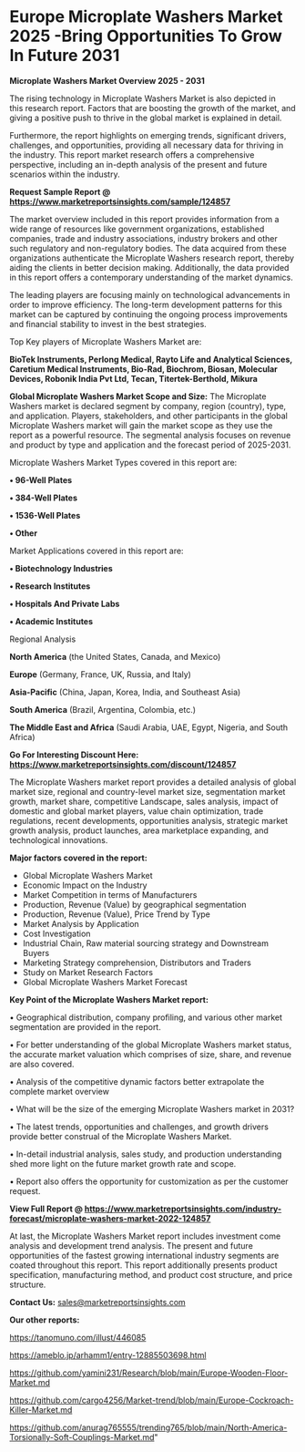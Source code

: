 # Europe Microplate Washers Market 2025 -Bring Opportunities To Grow In Future 2031

<Strong> Microplate Washers Market Overview 2025 - 2031</strong>

The rising technology in Microplate Washers Market is also depicted in this research report. Factors that are boosting the growth of the market, and giving a positive push to thrive in the global market is explained in detail.

Furthermore, the report highlights on emerging trends, significant drivers, challenges, and opportunities, providing all necessary data for thriving in the industry. This report market research offers a comprehensive perspective, including an in-depth analysis of the present and future scenarios within the industry.

<strong>Request Sample Report @ <a href=https://www.marketreportsinsights.com/sample/124857>https://www.marketreportsinsights.com/sample/124857</a></strong>

The market overview included in this report provides information from a wide range of resources like government organizations, established companies, trade and industry associations, industry brokers and other such regulatory and non-regulatory bodies. The data acquired from these organizations authenticate the Microplate Washers research report, thereby aiding the clients in better decision making. Additionally, the data provided in this report offers a contemporary understanding of the market dynamics.

The leading players are focusing mainly on technological advancements in order to improve efficiency. The long-term development patterns for this market can be captured by continuing the ongoing process improvements and financial stability to invest in the best strategies.

Top Key players of Microplate Washers Market are:

<strong>BioTek Instruments, Perlong Medical, Rayto Life and Analytical Sciences, Caretium Medical Instruments, Bio-Rad, Biochrom, Biosan, Molecular Devices, Robonik India Pvt Ltd, Tecan, Titertek-Berthold, Mikura</strong>

<strong><b>Global Microplate Washers Market Scope and Size:</b></strong>
The Microplate Washers market is declared segment by company, region (country), type, and application. Players, stakeholders, and other participants in the global Microplate Washers market will gain the market scope as they use the report as a powerful resource. The segmental analysis focuses on revenue and product by type and application and the forecast period of 2025-2031.

Microplate Washers Market Types covered in this report are:

<strong>• 96-Well Plates

• 384-Well Plates

• 1536-Well Plates

• Other</strong>

Market Applications covered in this report are:

<strong>• Biotechnology Industries

• Research Institutes

• Hospitals And Private Labs

• Academic Institutes</strong> 

Regional Analysis

<strong>North America</strong> (the United States, Canada, and Mexico)

<strong>Europe</strong> (Germany, France, UK, Russia, and Italy)

<strong>Asia-Pacific</strong> (China, Japan, Korea, India, and Southeast Asia)

<strong>South America</strong> (Brazil, Argentina, Colombia, etc.)

<strong>The Middle East and Africa</strong> (Saudi Arabia, UAE, Egypt, Nigeria, and South Africa)

<strong>Go For Interesting Discount Here: <a href=https://www.marketreportsinsights.com/discount/124857>https://www.marketreportsinsights.com/discount/124857</a></strong>

The Microplate Washers market report provides a detailed analysis of global market size, regional and country-level market size, segmentation market growth, market share, competitive Landscape, sales analysis, impact of domestic and global market players, value chain optimization, trade regulations, recent developments, opportunities analysis, strategic market growth analysis, product launches, area marketplace expanding, and technological innovations.

<strong><b>Major factors covered in the report:</b></strong>
<ul>
  <li>Global Microplate Washers Market </li>
  <li>Economic Impact on the Industry</li>
  <li>Market Competition in terms of Manufacturers</li>
  <li>Production, Revenue (Value) by geographical segmentation</li>
  <li>Production, Revenue (Value), Price Trend by Type</li>
  <li>Market Analysis by Application</li>
  <li>Cost Investigation</li>
  <li>Industrial Chain, Raw material sourcing strategy and Downstream Buyers</li>
  <li>Marketing Strategy comprehension, Distributors and Traders</li>
  <li>Study on Market Research Factors</li>
  <li>Global Microplate Washers Market Forecast</li>
</ul>

<strong><b>Key Point of the Microplate Washers Market report:</b></strong>

• Geographical distribution, company profiling, and various other market segmentation are provided in the report.

• For better understanding of the global Microplate Washers market status, the accurate market valuation which comprises of size, share, and revenue are also covered.

• Analysis of the competitive dynamic factors better extrapolate the complete market overview

• What will be the size of the emerging Microplate Washers market in 2031?

• The latest trends, opportunities and challenges, and growth drivers provide better construal of the Microplate Washers Market.

• In-detail industrial analysis, sales study, and production understanding shed more light on the future market growth rate and scope.

• Report also offers the opportunity for customization as per the customer request.

<strong><b>View Full Report @ <a href=https://www.marketreportsinsights.com/industry-forecast/microplate-washers-market-2022-124857>https://www.marketreportsinsights.com/industry-forecast/microplate-washers-market-2022-124857</a></b></strong>


At last, the Microplate Washers Market report includes investment come analysis and development trend analysis. The present and future opportunities of the fastest growing international industry segments are coated throughout this report. This report additionally presents product specification, manufacturing method, and product cost structure, and price structure.

<strong>Contact Us:</strong>
sales@marketreportsinsights.com

<strong>Our other reports:</strong>

<a href=https://tanomuno.com/illust/446085>https://tanomuno.com/illust/446085</a>

<a href=https://ameblo.jp/arhamm1/entry-12885503698.html>https://ameblo.jp/arhamm1/entry-12885503698.html</a>

<a href=https://github.com/yamini231/Research/blob/main/Europe-Wooden-Floor-Market.md>https://github.com/yamini231/Research/blob/main/Europe-Wooden-Floor-Market.md</a>

<a href=https://github.com/cargo4256/Market-trend/blob/main/Europe-Cockroach-Killer-Market.md>https://github.com/cargo4256/Market-trend/blob/main/Europe-Cockroach-Killer-Market.md</a>

<a href=https://github.com/anurag765555/trending765/blob/main/North-America-Torsionally-Soft-Couplings-Market.md>https://github.com/anurag765555/trending765/blob/main/North-America-Torsionally-Soft-Couplings-Market.md</a>"
